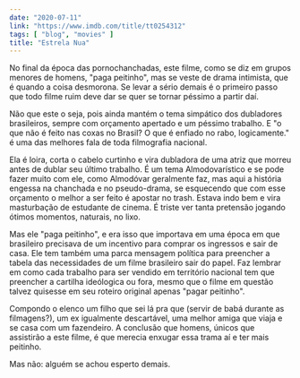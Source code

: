 ```yaml
---
date: "2020-07-11"
link: "https://www.imdb.com/title/tt0254312"
tags: [ "blog", "movies" ]
title: "Estrela Nua"
---
```

No final da época das pornochanchadas, este filme, como se diz em grupos menores de homens, "paga peitinho", mas se veste de drama intimista, que é quando a coisa desmorona. Se levar a sério demais é o primeiro passo que todo filme ruim deve dar se quer se tornar péssimo a partir daí.

Não que este o seja, pois ainda mantém o tema simpático dos dubladores brasileiros, sempre com orçamento apertado e um péssimo trabalho. E "o que não é feito nas coxas no Brasil? O que é enfiado no rabo, logicamente." é uma das melhores fala de toda filmografia nacional.

Ela é loira, corta o cabelo curtinho e vira dubladora de uma atriz que morreu antes de dublar seu último trabalho. É um tema Almodovarístico e se pode fazer muito com ele, como Almodóvar geralmente faz, mas aqui a história engessa na chanchada e no pseudo-drama, se esquecendo que com esse orçamento o melhor a ser feito é apostar no trash. Estava indo bem e vira masturbação de estudante de cinema. É triste ver tanta pretensão jogando ótimos momentos, naturais, no lixo.

Mas ele "paga peitinho", e era isso que importava em uma época em que brasileiro precisava de um incentivo para comprar os ingressos e sair de casa. Ele tem também uma parca mensagem política para preencher a tabela das necessidades de um filme brasileiro sair do papel. Faz lembrar em como cada trabalho para ser vendido em território nacional tem que preencher a cartilha ideólogica ou fora, mesmo que o filme em questão talvez quisesse em seu roteiro original apenas "pagar peitinho".

Compondo o elenco um filho que sei lá pra que (servir de babá durante as filmagens?), um ex igualmente descartável, uma melhor amiga que viaja e se casa com um fazendeiro. A conclusão que homens, únicos que assistirão a este filme, é que merecia enxugar essa trama aí e ter mais peitinho.

Mas não: alguém se achou esperto demais.
